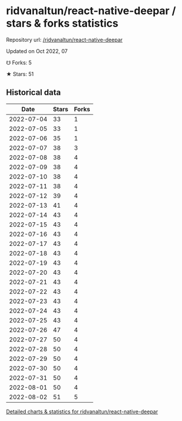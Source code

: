 # ridvanaltun/react-native-deepar / stars & forks statistics

Repository url: [/ridvanaltun/react-native-deepar](https://github.com/ridvanaltun/react-native-deepar)

Updated on Oct 2022, 07

☋ Forks: 5

★ Stars: 51

## Historical data
| Date | Stars | Forks |
|------|-------|-------|
| 2022-07-04 | 33 | 1 | 
| 2022-07-05 | 33 | 1 | 
| 2022-07-06 | 35 | 1 | 
| 2022-07-07 | 38 | 3 | 
| 2022-07-08 | 38 | 4 | 
| 2022-07-09 | 38 | 4 | 
| 2022-07-10 | 38 | 4 | 
| 2022-07-11 | 38 | 4 | 
| 2022-07-12 | 39 | 4 | 
| 2022-07-13 | 41 | 4 | 
| 2022-07-14 | 43 | 4 | 
| 2022-07-15 | 43 | 4 | 
| 2022-07-16 | 43 | 4 | 
| 2022-07-17 | 43 | 4 | 
| 2022-07-18 | 43 | 4 | 
| 2022-07-19 | 43 | 4 | 
| 2022-07-20 | 43 | 4 | 
| 2022-07-21 | 43 | 4 | 
| 2022-07-22 | 43 | 4 | 
| 2022-07-23 | 43 | 4 | 
| 2022-07-24 | 43 | 4 | 
| 2022-07-25 | 43 | 4 | 
| 2022-07-26 | 47 | 4 | 
| 2022-07-27 | 50 | 4 | 
| 2022-07-28 | 50 | 4 | 
| 2022-07-29 | 50 | 4 | 
| 2022-07-30 | 50 | 4 | 
| 2022-07-31 | 50 | 4 | 
| 2022-08-01 | 50 | 4 | 
| 2022-08-02 | 51 | 5 | 


[Detailed charts & statistics for ridvanaltun/react-native-deepar](https://reviewgithub.com/rep/ridvanaltun/react-native-deepar)
